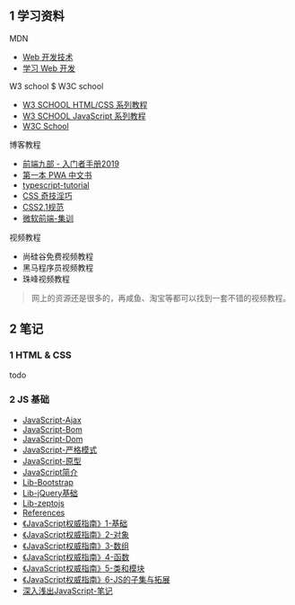 ## 1 学习资料

MDN

- [Web 开发技术](https://developer.mozilla.org/zh-CN/docs/Web)
- [学习 Web 开发](https://developer.mozilla.org/zh-CN/docs/Learn)

W3 school $ W3C school

- [W3 SCHOOL HTML/CSS 系列教程](http://www.w3school.com.cn/h.asp)
- [W3 SCHOOL JavaScript 系列教程](http://www.w3school.com.cn/b.asp)
- [W3C School](https://www.w3cschool.cn/%20)

博客教程

- [前端九部 - 入门者手册2019](https://www.yuque.com/fe9/basic)
- [第一本 PWA 中文书](https://github.com/SangKa/PWA-Book-CN)
- [typescript-tutorial](https://github.com/xcatliu/typescript-tutorial)
- [CSS 奇技淫巧](https://github.com/chokcoco/iCSS)
- [CSS2.1规范](http://www.ayqy.net/doc/css2-1/cover.html)
- [微软前端-集训](https://github.com/Microsoft/frontend-bootcamp)

视频教程

- 尚硅谷免费视频教程
- 黑马程序员视频教程
- 珠峰视频教程

>网上的资源还是很多的，再咸鱼、淘宝等都可以找到一套不错的视频教程。

## 2 笔记

### 1 HTML & CSS

todo

### 2 JS 基础

- [JavaScript-Ajax](02-JavaScript/JavaScript-Ajax.md)
- [JavaScript-Bom](02-JavaScript/JavaScript-Bom.md)
- [JavaScript-Dom](02-JavaScript/JavaScript-Dom.md)
- [JavaScript-严格模式](02-JavaScript/JavaScript-严格模式.md)
- [JavaScript-原型](02-JavaScript/JavaScript-原型.md)
- [JavaScript简介](02-JavaScript/JavaScript简介.md)
- [Lib-Bootstrap](02-JavaScript/Lib-Bootstrap.md)
- [Lib-jQuery基础](02-JavaScript/Lib-jQuery基础.md)
- [Lib-zeptojs](02-JavaScript/Lib-zeptojs.md)
- [References](02-JavaScript/References.md)
- [《JavaScript权威指南》1-基础](02-JavaScript/《JavaScript权威指南》1-基础.md)
- [《JavaScript权威指南》2-对象](02-JavaScript/《JavaScript权威指南》2-对象.md)
- [《JavaScript权威指南》3-数组](02-JavaScript/《JavaScript权威指南》3-数组.md)
- [《JavaScript权威指南》4-函数](02-JavaScript/《JavaScript权威指南》4-函数.md)
- [《JavaScript权威指南》5-类和模块](02-JavaScript/《JavaScript权威指南》5-类和模块.md)
- [《JavaScript权威指南》6-JS的子集与拓展](02-JavaScript/《JavaScript权威指南》6-JS的子集与拓展.md)
- [深入浅出JavaScript-笔记](02-JavaScript/深入浅出JavaScript-笔记.md)